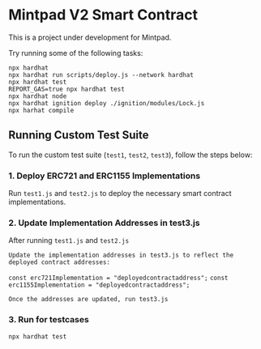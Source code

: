 

# Mintpad V2 Smart Contract

This is a project under development for Mintpad.

Try running some of the following tasks:

```shell
npx hardhat 
npx hardhat run scripts/deploy.js --network hardhat
npx hardhat test
REPORT_GAS=true npx hardhat test
npx hardhat node
npx hardhat ignition deploy ./ignition/modules/Lock.js
npx harhat compile 
```



## Running Custom Test Suite

To run the custom test suite (`test1`, `test2`, `test3`), follow the steps below:

### 1. Deploy ERC721 and ERC1155 Implementations

Run `test1.js` and `test2.js` to deploy the necessary smart contract implementations.



### 2. Update Implementation Addresses in test3.js
After running `test1.js` and `test2.js`

`Update the implementation addresses in test3.js to reflect the deployed contract addresses:`


`const erc721Implementation = "deployedcontractaddress";`
`const erc1155Implementation = "deployedcontractaddress";`





`Once the addresses are updated, run test3.js `

### 3.  Run for testcases
`npx hardhat test`



